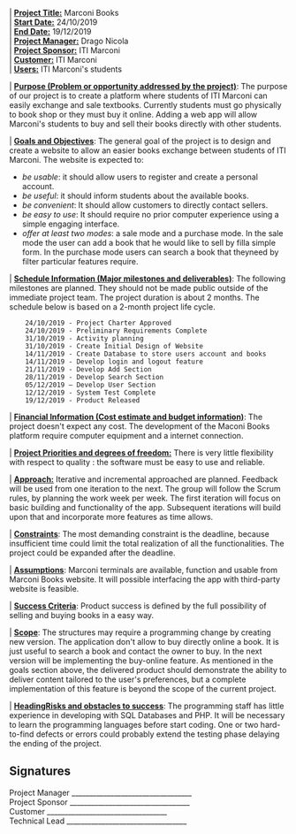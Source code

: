 | <u>**Project Title:**</u> Marconi Books <br>
| <u>**Start Date:**</u> 24/10/2019 <br>
| <u>**End Date:**</u> 19/12/2019 <br>
| <u>**Project Manager:**</u> Drago Nicola <br>
| <u>**Project Sponsor:**</u> ITI Marconi <br>
| <u>**Customer:**</u> ITI Marconi <br>
| <u>**Users:**</u> ITI Marconi&#39;s students <br>

| <u>**Purpose (Problem or opportunity addressed by the project)**</u>: The purpose of our project is to create a platform where students of ITI Marconi can easily exchange and sale textbooks. Currently students must go physically to book shop or they must buy it online. Adding a web app will allow Marconi&#39;s students to buy and sell their books directly with other students. 

| <u>**Goals and Objectives**</u>: The general goal of the project is to design and create a website to allow an easier books exchange between students of ITI Marconi.  The website is expected to:

- *be usable*: it should allow users to register and create a personal account.
- *be useful*: it should inform students about the available books.
- *be convenient*: It should allow customers to directly contact sellers.
- *be easy to use*: It should require no prior computer experience using a simple engaging interface.
- *offer at least two modes*: a sale mode and a purchase mode. In the sale mode the user can add a book that he would like to sell by filla simple form. In the purchase mode users can search a book that theyneed by filter particular features require.

| <u>**Schedule Information (Major milestones and deliverables)**</u>: The following milestones are planned. They should not be made public outside of the immediate project team. The project duration is about 2 months. The schedule below is based on a 2-month project life cycle.
```
	24/10/2019 - Project Charter Approved
	24/10/2019 - Preliminary Requirements Complete
	31/10/2019 - Activity planning
	31/10/2019 - Create Initial Design of Website
	14/11/2019 - Create Database to store users account and books
	14/11/2019 - Develop login and logout feature
	21/11/2019 - Develop Add Section
	28/11/2019 - Develop Search Section
	05/12/2019 – Develop User Section
	12/12/2019 - System Test Complete
	19/12/2019 - Product Released 
```
| <u>**Financial Information (Cost estimate and budget information)**</u>: The project doesn't expect any cost. The development of the Maconi Books platform require computer equipment and a internet connection. 

| <u>**Project Priorities and degrees of freedom:**</u> There is very little flexibility with respect to quality : the software must be easy to use and reliable. 

| <u>**Approach:**</u> Iterative and incremental approached are planned.  Feedback will be used from one iteration to the next.  The group will follow the Scrum rules, by planning the work week per week. The first iteration will focus on basic building and functionality of the app.  Subsequent iterations will build upon that and incorporate more features as time allows.

| <u>**Constraints**</u>: The most demanding constraint is the deadline, because insufficient time could limit the total realization of all the functionalities. The project could be expanded after the deadline.

| <u>**Assumptions**</u>: Marconi terminals are available, function and usable from Marconi Books website. It will possible interfacing the app with third-party website is feasible.

| <u>**Success Criteria**</u>: Product success is defined by the full possibility of selling and buying books in a easy way. 

| <u>**Scope**</u>: The structures may require a programming change by creating new version. The application don't allow to buy directly online a book. It is just useful to search a book and contact the owner to buy. In the next version will be implementing the buy-online feature. As mentioned in the goals section above, the delivered product should demonstrate the ability to deliver content tailored to the user's preferences, but a complete implementation of this feature is beyond the scope of the current project.

| <u>**HeadingRisks and obstacles to success**</u>:  The programming staff has little experience in developing with SQL Databases and PHP. It will be necessary to learn the programming languages before start coding. One or two hard-to-find defects or errors could probably extend the testing phase delaying the ending of the project.

## Signatures

Project Manager	\_\_\_\_\_\_\_\_\_\_\_\_\_\_\_\_\_\_\_\_\_\_\_\_\_\_\_\_\_\_\_\_\_\_<br>
Project Sponsor	\_\_\_\_\_\_\_\_\_\_\_\_\_\_\_\_\_\_\_\_\_\_\_\_\_\_\_\_\_\_\_\_\_\_<br>
Customer	\_\_\_\_\_\_\_\_\_\_\_\_\_\_\_\_\_\_\_\_\_\_\_\_\_\_\_\_\_\_\_\_\_\_<br>
Technical Lead 	\_\_\_\_\_\_\_\_\_\_\_\_\_\_\_\_\_\_\_\_\_\_\_\_\_\_\_\_\_\_\_\_\_\_<br>
